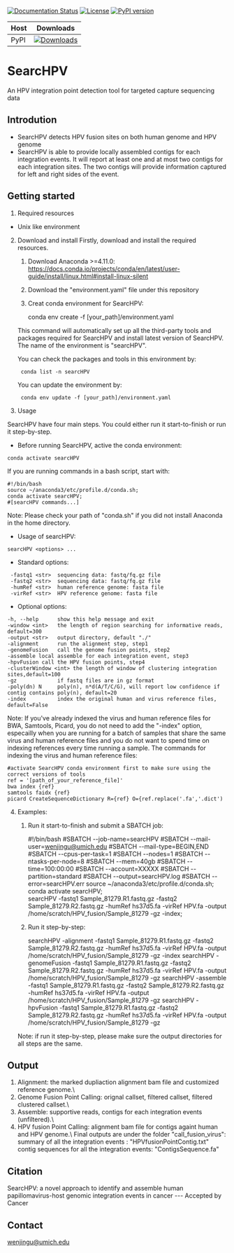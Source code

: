 [![Documentation Status](https://readthedocs.org/projects/searchpv/badge/?version=stable)](https://searchpv.readthedocs.io/en/stable/?badge=stable)
[![License](https://img.shields.io/badge/License-BSD%203--Clause-blue.svg)](https://github.com/WenjinGudaisy/SearcHPV/blob/main/LICENSE)
[![PyPI version](https://badge.fury.io/py/searcHPV.svg)](https://badge.fury.io/py/searcHPV)
</br> 

|Host | Downloads |
|:----|:---------:|
|PyPI | [![Downloads](https://pepy.tech/badge/searchpv)](https://pepy.tech/project/searchpv)

# SearcHPV
An HPV integration point detection tool for targeted capture sequencing data

## Introdution
* SearcHPV detects HPV fusion sites on both human genome and HPV genome
* SearcHPV is able to provide locally assembled contigs for each integration events. It will report at least one and at most two contigs for each integration sites. The two contigs will provide information captured for left and right sides of the event.

## Getting started
1. Required resources
* Unix like environment


2. Download and install
Firstly, download and install the required resources.

    1) Download Anaconda >=4.11.0: https://docs.conda.io/projects/conda/en/latest/user-guide/install/linux.html#install-linux-silent

    2) Download the "environment.yaml" file under this repository

    3) Creat conda environment for SearcHPV:

       
        conda env create -f [your_path]/environment.yaml
        

    This command will automatically set up all the third-party tools and packages required for SearcHPV and install latest version of SearcHPV. The name of the environment is "searcHPV".

    You can check the packages and tools in this environment by:

        
        conda list -n searcHPV
        
    

    You can update the environment by:
        
        conda env update -f [your_path]/environment.yaml
        



3. Usage

SearcHPV have four main steps. You could either run it start-to-finish or run it step-by-step.

* Before running SearcHPV, active the conda environment:

```
conda activate searcHPV

```

If you are running commands in a bash script, start with:

```
#!/bin/bash
source ~/anaconda3/etc/profile.d/conda.sh;
conda activate searcHPV; 
#[searcHPV commands...]
```
Note: Please check your path of "conda.sh" if you did not install Anaconda in the home directory.

* Usage of searcHPV:

```
searcHPV <options> ...
```
* Standard options:
```
 -fastq1 <str>  sequencing data: fastq/fq.gz file
 -fastq2 <str>  sequencing data: fastq/fq.gz file
 -humRef <str>  human reference genome: fasta file
 -virRef <str>  HPV reference genome: fasta file
```
* Optional options:
```
-h, --help      show this help message and exit
-window <int>   the length of region searching for informative reads, default=300
-output <str>   output directory, default "./"
-alignment      run the alignment step, step1
-genomeFusion   call the genome fusion points, step2
-assemble local assemble for each integration event, step3
-hpvFusion call the HPV fusion points, step4
-clusterWindow <int> the length of window of clustering integration sites,default=100
-gz             if fastq files are in gz format
-poly(dn) N     poly(n), n*d(A/T/C/G), will report low confidence if contig contains poly(n), default=20
-index          index the original human and virus reference files, default=False
```

Note: If you've already indexed the virus and human reference files for BWA, Samtools, Picard, you do not need to add the "-index" option, especailly when you are running for a batch of samples that share the same virus and human reference files and you do not want to spend time on indexing references every time running a sample. The commands for indexing the virus and human reference files:

```
#activate SearcHPV conda environment first to make sure using the correct versions of tools
ref = '[path_of_your_reference_file]'
bwa index {ref}
samtools faidx {ref}
picard CreateSequenceDictionary R={ref} O={ref.replace('.fa','.dict')
```


4. Examples:

    1) Run it start-to-finish and submit a SBATCH job:

        
        #!/bin/bash
        #SBATCH --job-name=searcHPV
        #SBATCH --mail-user=wenjingu@umich.edu
        #SBATCH --mail-type=BEGIN,END
        #SBATCH --cpus-per-task=1
        #SBATCH --nodes=1
        #SBATCH --ntasks-per-node=8
        #SBATCH --mem=40gb
        #SBATCH --time=100:00:00
        #SBATCH --account=XXXXX
        #SBATCH --partition=standard
        #SBATCH --output=searcHPV.log
        #SBATCH --error=searcHPV.err
        source ~/anaconda3/etc/profile.d/conda.sh;
        conda activate searcHPV;      
        searcHPV -fastq1 Sample_81279.R1.fastq.gz -fastq2 Sample_81279.R2.fastq.gz -humRef hs37d5.fa -virRef HPV.fa -output /home/scratch/HPV_fusion/Sample_81279 -gz -index;
        


    2) Run it step-by-step:


        
        searchHPV -alignment -fastq1 Sample_81279.R1.fastq.gz -fastq2 Sample_81279.R2.fastq.gz -humRef hs37d5.fa -virRef HPV.fa -output /home/scratch/HPV_fusion/Sample_81279 -gz -index
        searchHPV -genomeFusion -fastq1 Sample_81279.R1.fastq.gz -fastq2 Sample_81279.R2.fastq.gz -humRef hs37d5.fa -virRef HPV.fa -output /home/scratch/HPV_fusion/Sample_81279 -gz
        searchHPV -assemble -fastq1 Sample_81279.R1.fastq.gz -fastq2 Sample_81279.R2.fastq.gz -humRef hs37d5.fa -virRef HPV.fa -output /home/scratch/HPV_fusion/Sample_81279 -gz
        searchHPV -hpvFusion -fastq1 Sample_81279.R1.fastq.gz -fastq2 Sample_81279.R2.fastq.gz -humRef hs37d5.fa -virRef HPV.fa -output /home/scratch/HPV_fusion/Sample_81279 -gz

        

    Note: if run it step-by-step, please make sure the output directories for all steps are the same.

## Output
1. Alignment: the marked dupliaction alignment bam file and customized reference genome.\\
2. Genome Fusion Point Calling: orignal callset, filtered callset, filtered clustered callset.\\
3. Assemble: supportive reads, contigs for each integration events (unfiltered).\\
4. HPV fusion Point Calling: alignment bam file for contigs againt human and HPV genome.\\
Final outputs are under the folder "call_fusion_virus": 
summary of all the integration events : "HPVfusionPointContig.txt"
contig sequences for all the integration events: "ContigsSequence.fa"

## Citation
SearcHPV: a novel approach to identify and assemble human papillomavirus-host genomic integration events in cancer --- Accepted by Cancer

## Contact
wenjingu@umich.edu





